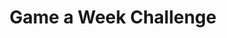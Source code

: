 ---
title: Game a Week Challenge
menu:
  sidebar:
    name: Game a Week
    identifier: game-a-week
    parent: misc
    weight: 10
---